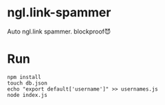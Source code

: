 # ngl.link-spammer
Auto ngl.link spammer. blockproof😈

# Run
```
npm install
touch db.json
echo "export default['username']" >> usernames.js
node index.js
```
